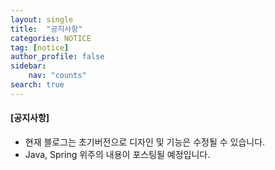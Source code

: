 ```yaml
---
layout: single
title:  "공지사항"
categories: NOTICE
tag: [notice]
author_profile: false
sidebar:
    nav: "counts"
search: true
---
```

<div class="notice--info">
    <h4>[공지사항]</h4>
        <ul>
            <li> 현재 블로그는 초기버전으로 디자인 및 기능은 수정될 수 있습니다. </li>
            <li> Java, Spring 위주의 내용이 포스팅될 예정입니다. </li>
        </ul>
</div>

<!--
**[공지사항]** 블로그 초기버전으로 디자인 및 기능은 수정될 수 있습니다.
{: .notice--info}
-->